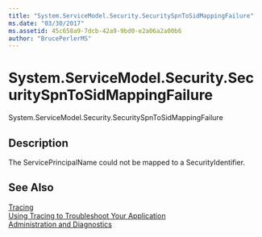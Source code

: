 ```yaml
---
title: "System.ServiceModel.Security.SecuritySpnToSidMappingFailure"
ms.date: "03/30/2017"
ms.assetid: 45c658a9-7dcb-42a9-9bd0-e2a06a2a00b6
author: "BrucePerlerMS"
---
```

# System.ServiceModel.Security.SecuritySpnToSidMappingFailure
System.ServiceModel.Security.SecuritySpnToSidMappingFailure  
  
## Description  
 The ServicePrincipalName could not be mapped to a SecurityIdentifier.  
  
## See Also  
 [Tracing](../../../../../docs/framework/wcf/diagnostics/tracing/index.md)  
 [Using Tracing to Troubleshoot Your Application](../../../../../docs/framework/wcf/diagnostics/tracing/using-tracing-to-troubleshoot-your-application.md)  
 [Administration and Diagnostics](../../../../../docs/framework/wcf/diagnostics/index.md)
